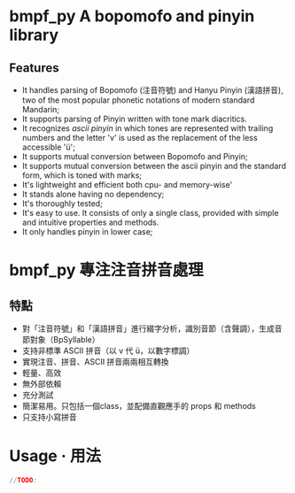 # **bmpf_py** A bopomofo and pinyin library

## Features

- It handles parsing of Bopomofo (注音符號) and Hanyu Pinyin (漢語拼音), two of the most popular phonetic notations of modern standard Mandarin;
- It supports parsing of Pinyin written with tone mark diacritics.
- It recognizes _ascii pinyin_ in which tones are represented with trailing numbers and the letter 'v' is used as the replacement of the less accessible 'ü';
- It supports mutual conversion between Bopomofo and Pinyin;
- It supports mutual conversion between the ascii pinyin and the standard form, which is toned with marks;
- It's lightweight and efficient both cpu- and memory-wise'
- It stands alone having no dependency;
- It's thoroughly tested;
- It's easy to use. It consists of only a single class, provided with simple and intuitive properties and methods.
- It only handles pinyin in lower case;

# **bmpf_py** 專注注音拼音處理

## 特點

- 對「注音符號」和「漢語拼音」進行綴字分析，識別音節（含聲調），生成音節對象（BpSyllable）
- 支持非標準 ASCII 拼音（以 v 代 ü，以數字標調）
- 實現注音、拼音、ASCII 拼音兩兩相互轉換
- 輕量、高效
- 無外部依賴
- 充分測試
- 簡潔易用。只包括一個class，並配備直觀應手的 props 和 methods
- 只支持小寫拼音

# Usage · 用法

```dart
//TODO:
```
